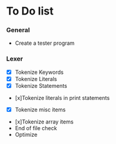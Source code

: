 # To Do list

### General
- Create a tester program

### Lexer
- [x] Tokenize Keywords
- [x] Tokenize Literals
- [x] Tokenize Statements
- [x]Tokenize literals in print statements
- [x] Tokenize misc items
- [x]Tokenize array items
- End of file check
- Optimize
